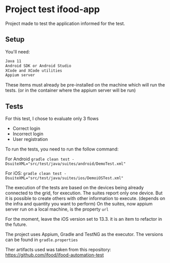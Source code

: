 # Project test ifood-app

Project made to test the application informed for the test.

## Setup

You'll need:
```bash
Java 11
Android SDK or Android Studio
XCode and XCode utilities
Appium server
```

These items must already be pre-installed on the machine which will run the tests.
(or in the container where the appium server will be run)

## Tests

For this test, I chose to evaluate only 3 flows
- Correct login
- Incorrect login
- User registration

To run the tests, you need to run the follow command:

For Android
```gradle clean test -DsuiteXML="src/test/java/suites/android/DemoTest.xml"```

For iOS:
```gradle clean test -DsuiteXML="src/test/java/suites/ios/DemoiOSTest.xml"```


The execution of the tests are based on the devices being already connected to the grid, for execution.
The suites report only one device. But it is possible to create others with other information to execute. (depends on the infra and quantity you want to perform)
On the suites, now appium server run on a local machine, is the property `url`

For the moment, leave the iOS version set to 13.3. it is an item to refactor in the future.

The project uses Appium, Gradle and TestNG as the executor.
The versions can be found in ```gradle.properties```

Ther artifacts used was taken from this repository: https://github.com/ifood/ifood-automation-test

